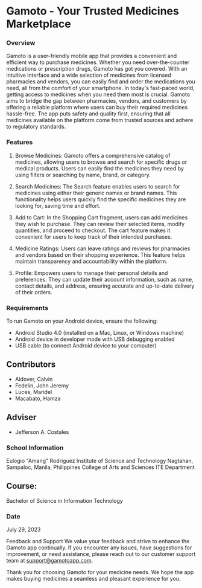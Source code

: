 # Gamoto - Your Trusted Medicines Marketplace
### Overview
Gamoto is a user-friendly mobile app that provides a convenient and efficient way to purchase medicines. Whether you need over-the-counter medications or prescription drugs, Gamoto has got you covered. With an intuitive interface and a wide selection of medicines from licensed pharmacies and vendors, you can easily find and order the medications you need, all from the comfort of your smartphone. In today's fast-paced world, getting access to medicines when you need them most is crucial. Gamoto aims to bridge the gap between pharmacies, vendors, and customers by offering a reliable platform where users can buy their required medicines hassle-free. The app puts safety and quality first, ensuring that all medicines available on the platform come from trusted sources and adhere to regulatory standards.

### Features
  1. Browse Medicines: Gamoto offers a comprehensive catalog of medicines, allowing users to browse and search for specific drugs or medical products. Users can easily find the medicines they need by using filters or searching by name, brand, or category.

  2. Search Medicines: The Search feature enables users to search for medicines using either their generic names or brand names. This functionality helps users quickly find the specific medicines they are looking for, saving time and effort.

  3. Add to Cart: In the Shopping Cart fragment, users can add medicines they wish to purchase. They can review their selected items, modify quantities, and proceed to checkout. The cart feature makes it convenient for users to keep track of their intended purchases.

  4. Medicine Ratings: Users can leave ratings and reviews for pharmacies and vendors based on their shopping experience. This feature helps maintain transparency and accountability within the platform.

  5. Profile: Empowers users to manage their personal details and preferences. They can update their account information, such as name, contact details, and address, ensuring accurate and up-to-date delivery of their orders.

### Requirements
To run Gamoto on your Android device, ensure the following:
- Android Studio 4.0 (installed on a Mac, Linux, or Windows machine)
- Android device in developer mode with USB debugging enabled
- USB cable (to connect Android device to your computer)

## Contributors
- Aldover, Calvin
- Fedelin, John Jeremy
- Luces, Maridel
- Macabato, Hamza

## Adviser
- Jefferson A. Costales

### School Information
Eulogio "Amang" Rodriguez Institute of Science and Technology
Nagtahan, Sampaloc, Manila, Philippines
College of Arts and Sciences
ITE Department


## Course:
Bachelor of Science in Information Technology

### Date
July 29, 2023

Feedback and Support
We value your feedback and strive to enhance the Gamoto app continually. If you encounter any issues, have suggestions for improvement, or need assistance, please reach out to our customer support team at support@gamotoapp.com.

Thank you for choosing Gamoto for your medicine needs. We hope the app makes buying medicines a seamless and pleasant experience for you.
